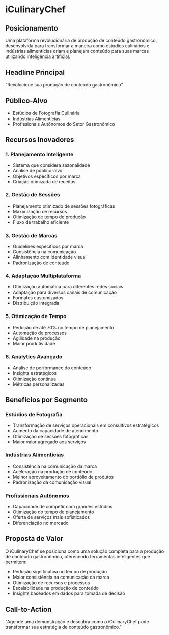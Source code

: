 # iCulinaryChef

## Posicionamento
Uma plataforma revolucionária de produção de conteúdo gastronômico, desenvolvida para transformar a maneira como estúdios culinários e indústrias alimentícias criam e planejam conteúdo para suas marcas utilizando inteligência artificial.

## Headline Principal
"Revolucione sua produção de conteúdo gastronômico"

## Público-Alvo
- Estúdios de Fotografia Culinária
- Indústrias Alimentícias
- Profissionais Autônomos do Setor Gastronômico

## Recursos Inovadores

### 1. Planejamento Inteligente
- Sistema que considera sazonalidade
- Análise de público-alvo
- Objetivos específicos por marca
- Criação otimizada de receitas

### 2. Gestão de Sessões
- Planejamento otimizado de sessões fotográficas
- Maximização de recursos
- Otimização de tempo de produção
- Fluxo de trabalho eficiente

### 3. Gestão de Marcas
- Guidelines específicos por marca
- Consistência na comunicação
- Alinhamento com identidade visual
- Padronização de conteúdo

### 4. Adaptação Multiplataforma
- Otimização automática para diferentes redes sociais
- Adaptação para diversos canais de comunicação
- Formatos customizados
- Distribuição integrada

### 5. Otimização de Tempo
- Redução de até 70% no tempo de planejamento
- Automação de processos
- Agilidade na produção
- Maior produtividade

### 6. Analytics Avançado
- Análise de performance do conteúdo
- Insights estratégicos
- Otimização contínua
- Métricas personalizadas

## Benefícios por Segmento

### Estúdios de Fotografia
- Transformação de serviços operacionais em consultivos estratégicos
- Aumento da capacidade de atendimento
- Otimização de sessões fotográficas
- Maior valor agregado aos serviços

### Indústrias Alimentícias
- Consistência na comunicação da marca
- Aceleração na produção de conteúdo
- Melhor aproveitamento do portfólio de produtos
- Padronização da comunicação visual

### Profissionais Autônomos
- Capacidade de competir com grandes estúdios
- Otimização do tempo de planejamento
- Oferta de serviços mais sofisticados
- Diferenciação no mercado

## Proposta de Valor
O iCulinaryChef se posiciona como uma solução completa para a produção de conteúdo gastronômico, oferecendo ferramentas inteligentes que permitem:
- Redução significativa no tempo de produção
- Maior consistência na comunicação da marca
- Otimização de recursos e processos
- Escalabilidade na produção de conteúdo
- Insights baseados em dados para tomada de decisão

## Call-to-Action
"Agende uma demonstração e descubra como o iCulinaryChef pode transformar sua estratégia de conteúdo gastronômico." 